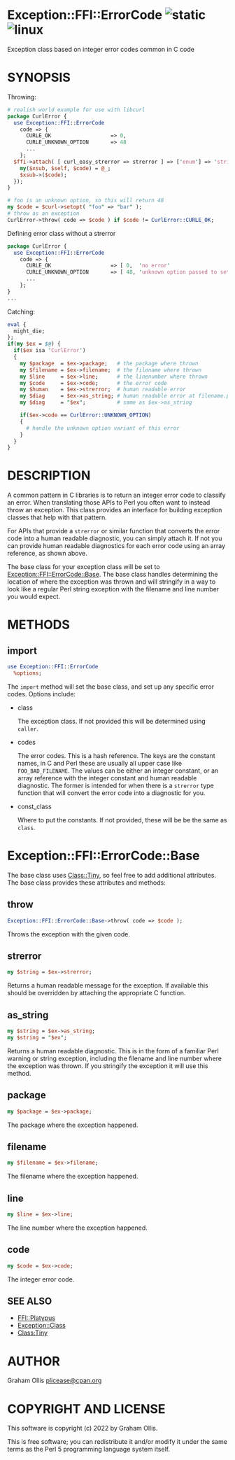 # Exception::FFI::ErrorCode ![static](https://github.com/PerlFFI/Exception-FFI-ErrorCode/workflows/static/badge.svg) ![linux](https://github.com/PerlFFI/Exception-FFI-ErrorCode/workflows/linux/badge.svg)

Exception class based on integer error codes common in C code

# SYNOPSIS

Throwing:

```perl
# realish world example for use with libcurl
package CurlError {
  use Exception::FFI::ErrorCode
    code => {
      CURLE_OK                   => 0,
      CURLE_UNKNOWN_OPTION       => 48
      ...
    };
  $ffi->attach( [ curl_easy_strerror => strerror ] => ['enum'] => 'string' => sub {
    my($xsub, $self, $code) = @_;
    $xsub->($code);
  });
}

# foo is an unknown option, so this will return 48
my $code = $curl->setopt( "foo" => "bar" );
# throw as an exception
CurlError->throw( code => $code ) if $code != CurlError::CURLE_OK;
```

Defining error class without a strerror

```perl
package CurlError {
  use Exception::FFI::ErrorCode
    code => {
      CURLE_OK                   => [ 0,  'no error'                        ],
      CURLE_UNKNOWN_OPTION       => [ 48, 'unknown option passed to setopt' ],
      ...
    };
}
...
```

Catching:

```perl
eval {
  might_die;
};
if(my $ex = $@) {
  if($ex isa 'CurlError')
  {
    my $package  = $ex->package;   # the package where thrown
    my $filename = $ex->filename;  # the filename where thrown
    my $line     = $ex->line;      # the linenumber where thrown
    my $code     = $ex->code;      # the error code
    my $human    = $ex->strerror;  # human readable error
    my $diag     = $ex->as_string; # human readable error at filename.pl line xxx
    my $diag     = "$ex";          # same as $ex->as_string

    if($ex->code == CurlError::UNKNOWN_OPTION)
    {
      # handle the unknown option variant of this error
    }
  }
}
```

# DESCRIPTION

A common pattern in C libraries is to return an integer error code to classify an error.
When translating those APIs to Perl you often want to instead throw an exception.  This
class provides an interface for building exception classes that help with that pattern.

For APIs that provide a `strerror` or similar function that converts the error code into
a human readable diagnostic, you can simply attach it.  If not you can provide human
readable diagnostics for each error code using an array reference, as shown above.

The base class for your exception class will be set to
[Exception::FFI::ErrorCode::Base](#exception-ffi-errorcode-base).  The base class
handles determining the location of where the exception was thrown and will stringify
in a way to look like a regular Perl string exception with the filename and line number
you would expect.

# METHODS

## import

```perl
use Exception::FFI::ErrorCode
  %options;
```

The `import` method will set the base class, and set up any specific error codes.
Options include:

- class

    The exception class.  If not provided this will be determined using `caller`.

- codes

    The error codes.  This is a hash reference.  The keys are the constant names, in C and
    Perl these are usually all upper case like `FOO_BAD_FILENAME`.  The values can be either
    an integer constant, or an array reference with the integer constant and human readable
    diagnostic.  The former is intended for when there is a `strerror` type function that
    will convert the error code into a diagnostic for you. 

- const\_class

    Where to put the constants.  If not provided, these will be be the same as `class`.

# Exception::FFI::ErrorCode::Base

The base class uses [Class::Tiny](https://metacpan.org/pod/Class::Tiny), so feel free to add additional attributes.
The base class provides these attributes and methods:

## throw

```perl
Exception::FFI::ErrorCode::Base->throw( code => $code );
```

Throws the exception with the given code.

## strerror

```perl
my $string = $ex->strerror;
```

Returns a human readable message for the exception.  If available this should be overridden
by attaching the appropriate C function.

## as\_string

```perl
my $string = $ex->as_string;
my $string = "$ex";
```

Returns a human readable diagnostic.  This is in the form of a familiar Perl warning or
string exception, including the filename and line number where the exception was thrown.
If you stringify the exception it will use this method.

## package

```perl
my $package = $ex->package;
```

The package where the exception happened.

## filename

```perl
my $filename = $ex->filename;
```

The filename where the exception happened.

## line

```perl
my $line = $ex->line;
```

The line number where the exception happened.

## code

```perl
my $code = $ex->code;
```

The integer error code.

## SEE ALSO

- [FFI::Platypus](https://metacpan.org/pod/FFI::Platypus)
- [Exception::Class](https://metacpan.org/pod/Exception::Class)
- [Class:Tiny](Class:Tiny)

# AUTHOR

Graham Ollis <plicease@cpan.org>

# COPYRIGHT AND LICENSE

This software is copyright (c) 2022 by Graham Ollis.

This is free software; you can redistribute it and/or modify it under
the same terms as the Perl 5 programming language system itself.
